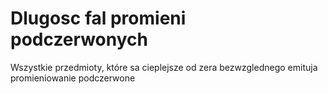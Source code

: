 # Dlugosc fal promieni podczerwonych

Wszystkie przedmioty, które sa cieplejsze od zera bezwzglednego emituja
promieniowanie podczerwone
